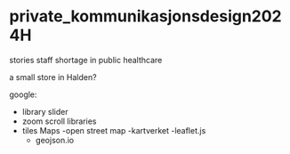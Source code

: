 # private_kommunikasjonsdesign2024H

stories
staff shortage in public healthcare

a small store in Halden?

google:

- library slider
- zoom scroll libraries
- tiles
  Maps
  -open street map
  -kartverket
  -leaflet.js
  - geojson.io
